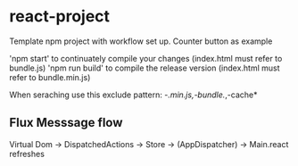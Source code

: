 # react-project

Template npm project with workflow set up.
Counter button as example

'npm start' to continuately compile your changes (index.html must refer to bundle.js)
'npm run build' to compile the release version (index.html must refer to bundle.min.js)

When seraching use this exclude pattern: -*.min.js,-bundle.*,-cache*


## Flux Messsage flow

Virtual Dom  ->  DispatchedActions  ->  Store  ->  (AppDispatcher)  ->  Main.react refreshes
